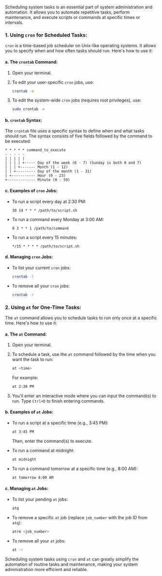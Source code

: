 Scheduling system tasks is an essential part of system administration and automation. It allows you to automate repetitive tasks, perform maintenance, and execute scripts or commands at specific times or intervals.

### 1. **Using `cron` for Scheduled Tasks**:

`cron` is a time-based job scheduler on Unix-like operating systems. It allows you to specify when and how often tasks should run. Here's how to use it:

#### a. The `crontab` Command:

1. Open your terminal.

2. To edit your user-specific `cron` jobs, use:

   ```bash
   crontab -e
   ```

3. To edit the system-wide `cron` jobs (requires root privileges), use:

   ```bash
   sudo crontab -e
   ```

#### b. `crontab` Syntax:

The `crontab` file uses a specific syntax to define when and what tasks should run. The syntax consists of five fields followed by the command to be executed:

```plaintext
* * * * * command_to_execute
- - - - -
| | | | |
| | | | +----- Day of the week (0 - 7) (Sunday is both 0 and 7)
| | | +------- Month (1 - 12)
| | +--------- Day of the month (1 - 31)
| +----------- Hour (0 - 23)
+------------- Minute (0 - 59)
```

#### c. Examples of `cron` Jobs:

- To run a script every day at 2:30 PM:

  ```plaintext
  30 14 * * * /path/to/script.sh
  ```

- To run a command every Monday at 3:00 AM:

  ```plaintext
  0 3 * * 1 /path/to/command
  ```

- To run a script every 15 minutes:

  ```plaintext
  */15 * * * * /path/to/script.sh
  ```

#### d. Managing `cron` Jobs:

- To list your current `cron` jobs:

  ```bash
  crontab -l
  ```

- To remove all your `cron` jobs:

  ```bash
  crontab -r
  ```

### 2. **Using `at` for One-Time Tasks**:

The `at` command allows you to schedule tasks to run only once at a specific time. Here's how to use it:

#### a. The `at` Command:

1. Open your terminal.

2. To schedule a task, use the `at` command followed by the time when you want the task to run:

   ```bash
   at <time>
   ```

   For example:

   ```bash
   at 2:30 PM
   ```

3. You'll enter an interactive mode where you can input the command(s) to run. Type `Ctrl+D` to finish entering commands.

#### b. Examples of `at` Jobs:

- To run a script at a specific time (e.g., 3:45 PM):

  ```bash
  at 3:45 PM
  ```

  Then, enter the command(s) to execute.

- To run a command at midnight:

  ```bash
  at midnight
  ```

- To run a command tomorrow at a specific time (e.g., 8:00 AM):

  ```bash
  at tomorrow 8:00 AM
  ```

#### c. Managing `at` Jobs:

- To list your pending `at` jobs:

  ```bash
  atq
  ```

- To remove a specific `at` job (replace `job_number` with the job ID from `atq`):

  ```bash
  atrm <job_number>
  ```

- To remove all your `at` jobs:

  ```bash
  at -r
  ```

Scheduling system tasks using `cron` and `at` can greatly simplify the automation of routine tasks and maintenance, making your system administration more efficient and reliable.